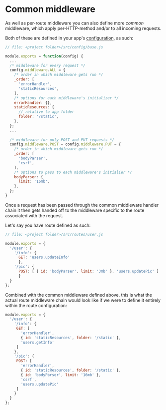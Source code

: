 # Common middleware

As well as per-route middleware you can also define more _common_ middleware, which apply per-HTTP-method and/or to all incoming requests.

Both of these are defined in your app's [configuration](../app_configuration/README.md), as such:

```javascript
// file: <project folder>/src/config/base.js

module.exports = function(config) {
  ...
  /* middleware for every request */
  config.middleware.ALL = {
    /* order in which middleware gets run */
    _order: [
      'errorHandler',
      'staticResources',
    ],
    /* options for each middleware's initializer */
    errorHandler: {},
    staticResources: {
      // relative to app folder
      folder: '/static',
    },
  };
  ...
  
  /* middleware for only POST and PUT requests */
  config.middleware.POST = config.middleware.PUT = {
  	/* order in which middleware gets run */
    _order: [
      'bodyParser',
      'csrf',
    ],
    /* options to pass to each middleware's initialier */
    bodyParser: {
      limit: '16mb',
    },
  };
}
```

Once a request has been passed through the common middleware handler chain it then gets handed off to the middleware specific to the route associated with the request.

Let's say you have route defined as such:

```javascript
// file: <project folder>/src/routes/user.js

module.exports = {
  '/user': {
  	'/info': {
      GET: 'users.updateInfo'
	  },
  	'/pic': {
      POST: [ { id: 'bodyParser', limit: '3mb' }, 'users.updatePic' ]
	  }
  }
};
```

Combined with the common middleware defined above, this is what the actual route middleware chain would look like if we were to define it entirely within the route configuration:

```javascript
module.exports = {
  '/user': {
  	'/info': {
     GET: [ 
       'errorHandler',
       { id: 'staticResources', folder: '/static' },
       'users.getInfo' 
     ]
	},
  	'/pic': {
     POST: [ 
       'errorHandler',
       { id: 'staticResources', folder: '/static' },
       { id: 'bodyParser', limit: '16mb' }, 
       'csrf',
       'users.updatePic' 
     ]
	}
  }
};
```



